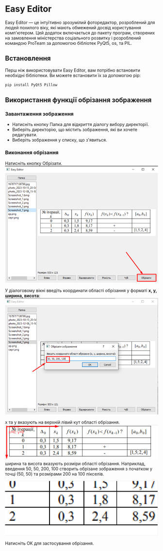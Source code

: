 # Easy Editor

Easy Editor — це інтуїтивно зрозумілий фоторедактор, розроблений для людей похилого віку, які мають обмежений досвід користування комп'ютером. Цей додаток включається до пакету програм, створених на замовлення міністерства соціального розвитку і розроблений командою ProTeam за допомогою бібліотек PyQt5, os, та PIL.
## Встановлення

Перш ніж використовувати Easy Editor, вам потрібно встановити необхідні бібліотеки. Ви можете встановити їх за допомогою pip:

```bash
pip install PyQt5 Pillow
```

## Використання функції обрізання зображення
### Завантаження зображення
* Натисніть кнопку Папка для відкриття діалогу вибору директорії.
* Виберіть директорію, що містить зображення, які ви хочете редагувати.
* Виберіть зображення у списку, що з'явиться.
### Виконання обрізання
Натисніть кнопку Обрізати.
![img.png](img/img.png)

У діалоговому вікні введіть координати області обрізання у форматі **x, y, ширина, висота**:
![img_1.png](img/img_1.png)

x та y вказують на верхній лівий кут області обрізання.
![img_2.png](img/img_2.png)
ширина та висота вказують розміри області обрізання.
Наприклад, введення 50, 50, 200, 100 створить обрізане зображення з початком у точці (50, 50) та розмірами 200 на 100 пікселів.

![img_3.png](img/img_3.png)

Натисніть OK для застосування обрізання.
